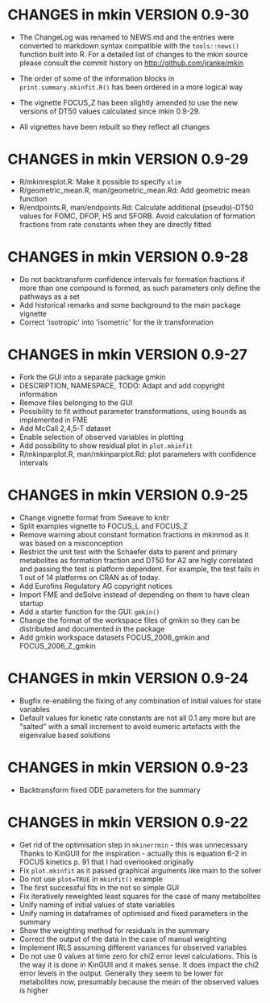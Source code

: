 # CHANGES in mkin VERSION 0.9-30 

- The ChangeLog was renamed to NEWS.md and the entries were converted to markdown syntax compatible with the `tools::news()` function built into R. For a detailed list of changes to the mkin source please consult the commit history on http://github.com/jranke/mkin

- The order of some of the information blocks in `print.summary.mkinfit.R()` has been ordered in a more logical way

- The vignette FOCUS_Z has been slightly amended to use the new versions of DT50 values calculated since mkin 0.9-29.

- All vignettes have been rebuilt so they reflect all changes

# CHANGES in mkin VERSION 0.9-29

- R/mkinresplot.R: Make it possible to specify `xlim`
- R/geometric_mean.R, man/geometric_mean.Rd: Add geometric mean function
- R/endpoints.R, man/endpoints.Rd: Calculate additional (pseudo)-DT50 values for FOMC, DFOP, HS and SFORB. Avoid calculation of formation fractions from rate constants when they are directly fitted

# CHANGES in mkin VERSION 0.9-28

- Do not backtransform confidence intervals for formation fractions if more than one compound is formed, as such parameters only define the pathways as a set
- Add historical remarks and some background to the main package vignette
- Correct 'isotropic' into 'isometric' for the ilr transformation

# CHANGES in mkin VERSION 0.9-27

- Fork the GUI into a separate package gmkin
- DESCRIPTION, NAMESPACE, TODO: Adapt and add copyright information
- Remove files belonging to the GUI
- Possibility to fit without parameter transformations, using bounds as implemented in FME
- Add McCall 2,4,5-T dataset
- Enable selection of observed variables in plotting
- Add possibility to show residual plot in `plot.mkinfit`
- R/mkinparplot.R, man/mkinparplot.Rd: plot parameters with confidence intervals

# CHANGES in mkin VERSION 0.9-25

- Change vignette format from Sweave to knitr
- Split examples vignette to FOCUS_L and FOCUS_Z
- Remove warning about constant formation fractions in mkinmod as it was based on a misconception
- Restrict the unit test with the Schaefer data to parent and primary metabolites as formation fraction and DT50 for A2 are higly correlated and passing the test is platform dependent. For example, the test fails in 1 out of 14 platforms on CRAN as of today.
- Add Eurofins Regulatory AG copyright notices
- Import FME and deSolve instead of depending on them to have clean startup
- Add a starter function for the GUI: `gmkin()`
- Change the format of the workspace files of gmkin so they can be distributed and documented in the package
- Add gmkin workspace datasets FOCUS_2006_gmkin and FOCUS_2006_Z_gmkin

# CHANGES in mkin VERSION 0.9-24

- Bugfix re-enabling the fixing of any combination of initial values for state variables
- Default values for kinetic rate constants are not all 0.1 any more but are "salted" with a small increment to avoid numeric artefacts with the eigenvalue based solutions

# CHANGES in mkin VERSION 0.9-23

- Backtransform fixed ODE parameters for the summary

# CHANGES in mkin VERSION 0.9-22

- Get rid of the optimisation step in `mkinerrmin` - this was unnecessary Thanks to KinGUII for the inspiration - actually this is equation 6-2 in FOCUS kinetics p. 91 that I had overlooked originally
- Fix `plot.mkinfit` as it passed graphical arguments like main to the solver
- Do not use `plot=TRUE` in `mkinfit()` example
- The first successful fits in the not so simple GUI
- Fix iteratively reweighted least squares for the case of many metabolites
- Unify naming of initial values of state variables
- Unify naming in dataframes of optimised and fixed parameters in the summary
- Show the weighting method for residuals in the summary
- Correct the output of the data in the case of manual weighting
- Implement IRLS assuming different variances for observed variables
- Do not use 0 values at time zero for chi2 error level calculations. This is the way it is done in KinGUII and it makes sense. It does impact the chi2 error levels in the output. Generally they seem to be lower for metabolites now, presumably because the mean of the observed values is higher
